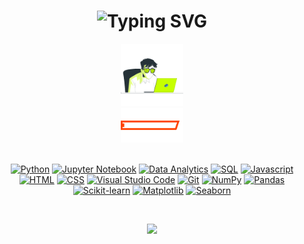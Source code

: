 <h1 align="center">
  <img src="https://readme-typing-svg.herokuapp.com?font=Source+Code+Pro&size=28&pause=1000&color=24E4F7&width=435&lines=Hello+World!+I'm+Guillermo;Developer+in+progress..." alt="Typing SVG" />
</h1>

<div id="footer" align="center">
  <img src="./gif/working.gif" width="100"/>
</div>

<div id="center" align="center">
  <img src="./gif/maxskills.gif" width="100"/>
</div>

<br> 

<div align="center">

[![Python](https://img.shields.io/badge/Python-3776AB?style=for-the-badge&logo=python&logoColor=white)](https://www.python.org/downloads/)
[![Jupyter Notebook](https://img.shields.io/badge/Jupyter-Notebook-F37626?style=for-the-badge&logo=jupyter&logoColor=white)](https://jupyter.org/)
[![Data Analytics](https://img.shields.io/badge/Data-Analytics-0077C8?style=for-the-badge&logo=google-analytics&logoColor=white)](https://en.wikipedia.org/wiki/Data_analysis)
[![SQL](https://img.shields.io/badge/SQL-4169E1?style=for-the-badge&logo=postgresql&logoColor=white)](https://www.postgresql.org/)
[![Javascript](https://img.shields.io/badge/Javascript-F7DF1E?style=for-the-badge&logo=javascript&logoColor=white)](https://www.javascript.com/)
[![HTML](https://img.shields.io/badge/HTML-239120?style=for-the-badge&logo=html5&logoColor=white)](https://developer.mozilla.org/en-US/docs/Web/HTML)
[![CSS](https://img.shields.io/badge/CSS-1572B6?style=for-the-badge&logo=css3&logoColor=white)](https://developer.mozilla.org/en-US/docs/Web/CSS)
[![Visual Studio Code](https://img.shields.io/badge/Visual%20Studio%20Code-0078d7.svg?style=for-the-badge&logo=visual-studio-code&logoColor=white)](https://code.visualstudio.com/)
[![Git](https://img.shields.io/badge/Git-F05032?style=for-the-badge&logo=git&logoColor=white)](https://git-scm.com/)
[![NumPy](https://img.shields.io/badge/Numpy-013243?style=for-the-badge&logo=numpy&logoColor=white)](https://numpy.org/)
[![Pandas](https://img.shields.io/badge/Pandas-150458?style=for-the-badge&logo=pandas&logoColor=white)](https://pandas.pydata.org/)
[![Scikit-learn](https://img.shields.io/badge/Scikit--learn-F7931E?style=for-the-badge&logo=scikit-learn&logoColor=white)](https://scikit-learn.org/stable/)
[![Matplotlib](https://img.shields.io/badge/Matplotlib-EE4C2C?style=for-the-badge&logo=matplotlib&logoColor=white)](https://matplotlib.org/)
[![Seaborn](https://img.shields.io/badge/Seaborn-3794BE?style=for-the-badge&logoColor=white)](https://seaborn.pydata.org/)



</div>

<br>

</p>
  <p align="center">
    <a href="https://www.linkedin.com/in/guillermodulce/" alt="Linkedin"><img src="https://cdn-icons-png.flaticon.com/512/145/145807.png" width="35px"</a>
</p>

<br>


